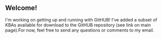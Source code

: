 ## Welcome!

I'm working on getting up and running with GitHUB! I've added a subset of KBAs available for download to the GitHUB repository (see link on main page).For now, feel free to send any questions or comments to my email.
